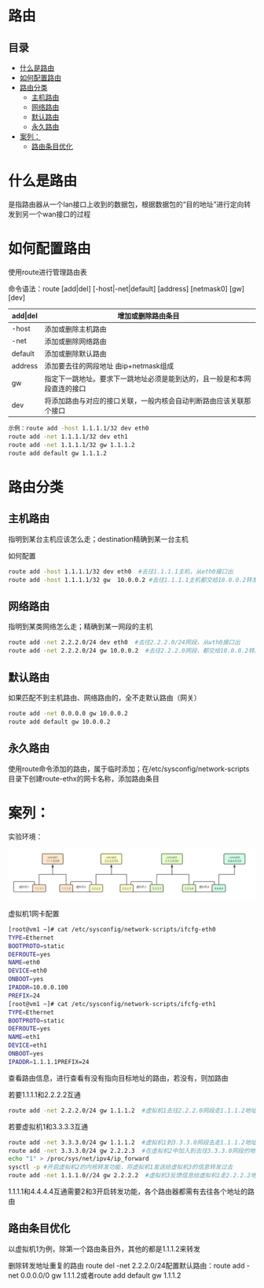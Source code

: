 # 路由

## 目录

-   [什么是路由](#什么是路由)
-   [如何配置路由](#如何配置路由)
-   [路由分类](#路由分类)
    -   [主机路由](#主机路由)
    -   [网络路由](#网络路由)
    -   [默认路由](#默认路由)
    -   [永久路由](#永久路由)
-   [案列：](#案列)
    -   [路由条目优化](#路由条目优化)

# 什么是路由

是指路由器从一个lan接口上收到的数据包，根据数据包的“目的地址”进行定向转发到另一个wan接口的过程

# 如何配置路由

使用route进行管理路由表

命令语法：route \[add|del]  \[-host|-net|default]  \[address]  \[netmask0]  \[gw]  \[dev]

| add\|del | 增加或删除路由条目                            |
| -------- | ------------------------------------ |
| -host    | 添加或删除主机路由                            |
| -net     | 添加或删除网络路由                            |
| default  | 添加或删除默认路由                            |
| address  | 添加要去往的网段地址  由ip+netmask组成            |
| gw       | 指定下一跳地址。要求下一跳地址必须是能到达的，且一般是和本网段直连的接口 |
| dev      | 将添加路由与对应的接口关联，一般内核会自动判断路由应该关联那个接口    |

```bash
示例：route add -host 1.1.1.1/32 dev eth0
route add -net 1.1.1.1/32 dev eth1
route add -net 1.1.1.1/32 gw 1.1.1.2
route add default gw 1.1.1.2
```

# 路由分类

## 主机路由

指明到某台主机应该怎么走；destination精确到某一台主机

如何配置

```bash
route add -host 1.1.1.1/32 dev eth0  #去往1.1.1.1主机，从eth0接口出
route add -host 1.1.1.1/32 gw  10.0.0.2 #去往1.1.1.1主机都交给10.0.0.2转发
```

## 网络路由

指明到某类网络怎么走；精确到某一网段的主机

```bash
route add -net 2.2.2.0/24 dev eth0  #去往2.2.2.0/24网段，从wth0接口出
route add -net 2.2.2.0/24 gw 10.0.0.2  #去往2.2.2.0网段，都交给10.0.0.2转发
```

## 默认路由

如果匹配不到主机路由、网络路由的，全不走默认路由（网关）

```bash
route add -net 0.0.0.0 gw 10.0.0.2
route add default gw 10.0.0.2
```

## 永久路由

使用route命令添加的路由，属于临时添加；在/etc/sysconfig/network-scripts目录下创建route-ethx的网卡名称，添加路由条目

# 案列：

实验环境：

![](image/image_Wd9Qx7rtaR.png)

虚拟机1网卡配置

```bash
[root@vm1 ~]# cat /etc/sysconfig/network-scripts/ifcfg-eth0
TYPE=Ethernet
BOOTPROTO=static
DEFROUTE=yes
NAME=eth0
DEVICE=eth0
ONBOOT=yes
IPADDR=10.0.0.100
PREFIX=24
[root@vm1 ~]# cat /etc/sysconfig/network-scripts/ifcfg-eth1
TYPE=Ethernet
BOOTPROTO=static
DEFROUTE=yes
NAME=eth1
DEVICE=eth1
ONBOOT=yes
IPADDR=1.1.1.1PREFIX=24

```

查看路由信息，进行查看有没有指向目标地址的路由，若没有，则加路由

若要1.1.1.1和2.2.2.2互通

```bash
route add -net 2.2.2.0/24 gw 1.1.1.2  #虚拟机1去往2.2.2.0网段走1.1.1.2地址，因为跨网段，走共同网段去不同网段

```

若要虚拟机1和3.3.3.3互通

```bash
route add -net 3.3.3.0/24 gw 1.1.1.2  #虚拟机1到3.3.3.0网段去走1.1.1.2地址出去
route add -net 3.3.3.0/24 gw 2.2.2.3  #在虚拟机2中加入到去往3.3.3.0网段的地址
echo "1" > /proc/sys/net/ipv4/ip_forward  
sysctl -p #开启虚拟机2的内核转发功能，将虚拟机1发送给虚拟机3的信息转发过去
route add -net 1.1.1.0//24 gw 2.2.2.2  #虚拟机3反馈信息给虚拟机1走2.2.2.2地址转发给1.1.1.0网段
```

1.1.1.1和4.4.4.4互通需要2和3开启转发功能，各个路由器都需有去往各个地址的路由

## 路由条目优化

以虚拟机1为例，除第一个路由条目外，其他的都是1.1.1.2来转发

删除转发地址重复的路由 route del -net 2.2.2.0/24配置默认路由：route add -net 0.0.0.0/0 gw 1.1.1.2或者route add default gw 1.1.1.2

